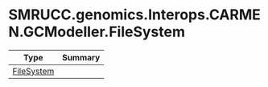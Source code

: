 ﻿
# SMRUCC.genomics.Interops.CARMEN.GCModeller.FileSystem

|Type|Summary|
|----|-------|
|[FileSystem](./FileSystem.md)||

